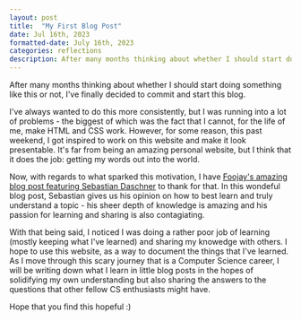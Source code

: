 ```yaml
---
layout: post
title:  "My First Blog Post"
date: Jul 16th, 2023
formatted-date: July 16th, 2023
categories: reflections 
description: After many months thinking about whether I should start doing something like this or not, I've finally decided to commit and start this blog.
---
```


After many months thinking about whether I should start doing something like this or not, I've finally decided to commit and start this blog.

I've always wanted to do this more consistently, but I was running into a lot of problems - the biggest of which was the fact that I cannot, for the life of me, make HTML and CSS work. However, for some reason, this past weekend, I got inspired to work on this website and make it look presentable. It's far from being an amazing personal website, but I think that it does the job: getting my words out into the world. 

Now, with regards to what sparked this motivation, I have [Foojay's amazing blog post featuring Sebastian Daschner][seb-blog-post] to thank for that. In this wondeful blog post, Sebastian gives us his opinion on how to best learn and truly understand a topic - his sheer depth of knowledge is amazing and his passion for learning and sharing is also contagiating. 

With that being said, I noticed I was doing a rather poor job of learning (mostly keeping what I've learned) and sharing my knowedge with others. I hope to use this website, as a way to document the things that I've learned. As I move through this scary journey that is a Computer Science career, I will be writing down what I learn in little blog posts in the hopes of solidifying my own understanding but also sharing the answers to the questions that other fellow CS enthusiasts might have. 

Hope that you find this hopeful :)

[seb-blog-post]: https://t.co/WbPPItCxYB
